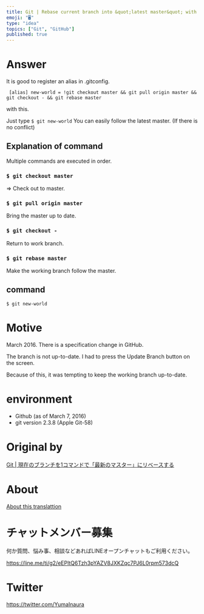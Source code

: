 ```yaml
---
title: Git | Rebase current branch into &quot;latest master&quot; with one co
emoji: "🖥"
type: "idea"
topics: ["Git", "GitHub"]
published: true
---
```


# Answer 

It is good to register an alias in .gitconfig.

     [alias] new-world = !git checkout master && git pull origin master && git checkout - && git rebase master 

with this.

Just type `$ git new-world` You can easily follow the latest master. (If there is no conflict)

## Explanation of command 

Multiple commands are executed in order.

### `$ git checkout master` 
 

=\> Check out to master.

### `$ git pull origin master` 
 

Bring the master up to date.

### `$ git checkout -` 
 

Return to work branch.

### `$ git rebase master` 
 

Make the working branch follow the master.

## command 

`$ git new-world`

 
# Motive 

March 2016. There is a specification change in GitHub.

The branch is not up-to-date. I had to press the Update Branch button on the screen.

Because of this, it was tempting to keep the working branch up-to-date.

# environment 

- Github (as of March 7, 2016) 
- git version 2.3.8 (Apple Git-58) 


# Original by
[Git | 現在のブランチを1コマンドで「最新のマスター」にリベースする](https://qiita.com/Yinaura/items/562b09ec4c7ad93ed2ab)

# About

[About this translattion](https://qiita.com/YumaInaura/items/7f6fd1e9310a6816469a)








<!-- Update From Qiita API -->

# チャットメンバー募集


何か質問、悩み事、相談などあればLINEオープンチャットもご利用ください。

https://line.me/ti/g2/eEPltQ6Tzh3pYAZV8JXKZqc7PJ6L0rpm573dcQ





# Twitter


https://twitter.com/YumaInaura


<!-- Update From Qiita API -->


